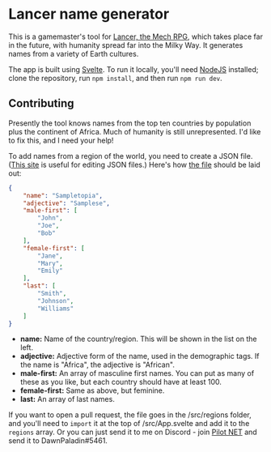 # Lancer name generator

This is a gamemaster's tool for [Lancer, the Mech RPG](https://massif-press.itch.io/corebook-pdf-free), which takes place far in the future, with humanity spread far into the Milky Way. It generates names from a variety of Earth cultures.

The app is built using [Svelte](https://svelte.dev). To run it locally, you'll need [NodeJS](https://nodejs.org/en/) installed; clone the repository, run `npm install`, and then run `npm run dev`.

## Contributing

Presently the tool knows names from the top ten countries by population plus the continent of Africa. Much of humanity is still unrepresented. I'd like to fix this, and I need your help!

To add names from a region of the world, you need to create a JSON file. ([This site](https://jsoneditoronline.org/) is useful for editing JSON files.) Here's how [the file](/src/regions/Template.json) should be laid out:

```json
{
	"name": "Sampletopia",
	"adjective": "Samplese",
	"male-first": [
		"John",
		"Joe",
		"Bob"
	],
	"female-first": [
		"Jane",
		"Mary",
		"Emily"
	],
	"last": [
		"Smith",
		"Johnson",
		"Williams"
	]
}
```

- **name:** Name of the country/region. This will be shown in the list on the left.
- **adjective:** Adjective form of the name, used in the demographic tags. If the name is "Africa", the adjective is "African".
- **male-first:** An array of masculine first names. You can put as many of these as you like, but each country should have at least 100.
- **female-first:** Same as above, but feminine.
- **last:** An array of last names.

If you want to open a pull request, the file goes in the /src/regions folder, and you'll need to `import` it at the top of /src/App.svelte and add it to the `regions` array. Or you can just send it to me on Discord - join [Pilot NET](https://discord.gg/rgkbcCt) and send it to DawnPaladin#5461.